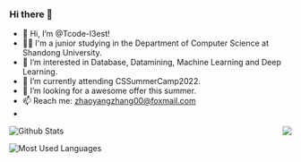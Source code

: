 ### Hi there 👋
- 👋 Hi, I’m @Tcode-l3est!
- 👨‍🎓 I'm a junior studying in the Department of Computer Science at Shandong University.
- 👀 I’m interested in Database, Datamining, Machine Learning and Deep Learning.
- 🌱 I’m currently attending CSSummerCamp2022.
- 💞️ I’m looking for a awesome offer this summer.
- 📫 Reach me: zhaoyangzhang00@foxmail.com
- 
<img align="right" src="https://github-readme-stats.vercel.app/api?username=Tcoder-l3est&show_icons=true&icon_color=CE1D2D&text_color=718096&bg_color=ffffff&hide_title=true" />

![Github Stats](https://github-readme-stats.vercel.app/api?username=Tcoder-l3est&show_icons=true&theme=dark&count_private=true)

![Most Used Languages](https://github-readme-stats.vercel.app/api/top-langs/?username=Tcoder-l3est&theme=dark&layout=compact)



<!--
**Tcoder-l3est/Tcoder-l3est** is a ✨ _special_ ✨ repository because its `README.md` (this file) appears on your GitHub profile.

Here are some ideas to get you started:

- 🔭 I’m currently working on ...
- 🌱 I’m currently learning ...
- 👯 I’m looking to collaborate on ...
- 🤔 I’m looking for help with ...
- 💬 Ask me about ...
- 📫 How to reach me: ...
- 😄 Pronouns: ...
- ⚡ Fun fact: ...
-->
